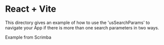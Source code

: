 # React + Vite

This directory gives an example of how to use the 'usSearchParams'
to navigate your App if there is more than one search parameters in two ways.

Example from Scrimba
